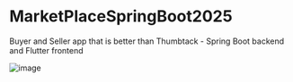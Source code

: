 # MarketPlaceSpringBoot2025
Buyer and Seller app that is better than Thumbtack - Spring Boot backend and Flutter frontend

![image](https://github.com/user-attachments/assets/8f51e8af-03f6-40fc-883d-4a6fba6cb4ed)
